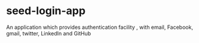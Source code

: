# seed-login-app
An application which provides authentication facility , with email, Facebook, gmail, twitter, LinkedIn and GitHub
